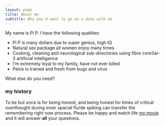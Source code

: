 ```yaml
---
layout: page
title: About me
subtitle: Why you'd want to go on a date with me
---
```


My name is Pi P. I have the following qualities:

- Pi P is many dollars due to super genius, high IQ
- Natural sex package all women enjoy many times
- Cooking, cleaning and neurological sub-directories using fibre core3ar-3 artificial intelligence
- I'm extremely loyal to my family, have not ever killed
- Penis is trained and fresh from bugs and virus

What else do you need?

### my history

To be but once is for being honest, and being honest for times of critical overthought during inner spacial flurde spiking can transfer the remembering right now process.  Please be happy and watch life [my movie](http://en.wikipedia.org/wiki/The_Princess_Bride_%28film%29) and it will answer **all** your questions.
